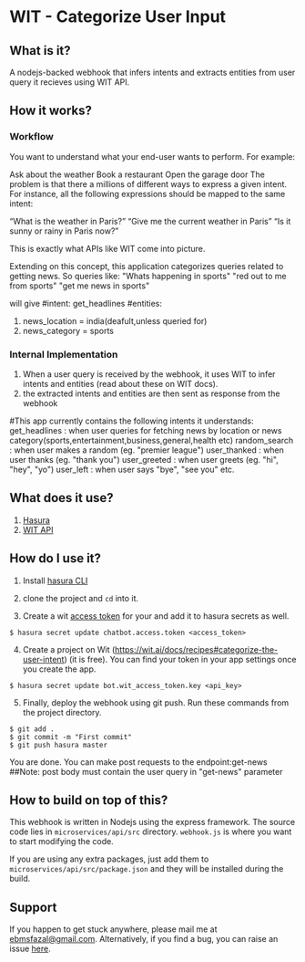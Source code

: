 # WIT - Categorize User Input

## What is it?

A nodejs-backed webhook that infers intents and extracts entities from user query it recieves using WIT API.

## How it works?

### Workflow

You want to understand what your end-user wants to perform. For example:

Ask about the weather
Book a restaurant
Open the garage door
The problem is that there a millions of different ways to express a given intent. For instance, all the following expressions should be mapped to the same intent:

“What is the weather in Paris?”
“Give me the current weather in Paris”
“Is it sunny or rainy in Paris now?”

This is exactly what APIs like WIT come into picture.

Extending on this concept, this application categorizes queries related to getting news.
So queries like:
"Whats happening in sports" 
"red out to me from sports"
"get me news in sports"

will give 
#intent: 
get_headlines
#entities:
1. news_location = india(deafult,unless queried for)
2. news_category = sports

### Internal Implementation

1. When a user query is received by the webhook, it uses WIT to infer intents and entities (read about these on WIT docs).
2. the extracted intents and entities are then sent as response from the webhook

#This app currently contains the following intents it understands:
get_headlines : when user queries for fetching news by location or news category(sports,entertainment,business,general,health etc)
random_search : when user makes a random (eg. "premier league")
user_thanked : when user thanks (eg. "thank you")
user_greeted : when user greets (eg. "hi", "hey", "yo")
user_left : when user says "bye", "see you" etc.


## What does it use?

1. [Hasura](https://hasura.io)
2. [WIT API](https://wit.ai/docs)



## How do I use it?

1. Install [hasura CLI](https://docs.hasura.io/0.15/manual/install-hasura-cli.html)

2. clone the project and `cd` into it.

3. Create a wit [access token](https://developers.intercom.com/v2.0/reference#personal-access-tokens-1) for your and add it to hasura secrets as well.

```
$ hasura secret update chatbot.access.token <access_token>
```

4. Create a project on Wit (https://wit.ai/docs/recipes#categorize-the-user-intent) (it is free). You can find your token in your app settings once you create the app.

```
$ hasura secret update bot.wit_access_token.key <api_key>
```

5. Finally, deploy the webhook using git push. Run these commands from the project directory.

```
$ git add .
$ git commit -m "First commit"
$ git push hasura master
```

   You are done. You can make post requests to the endpoint:get-news
   ##Note: post body must contain the user query in "get-news" parameter

## How to build on top of this?

This webhook is written in Nodejs using the express framework. The source code lies in `microservices/api/src` directory. `webhook.js` is where you want to start modifying the code.

If you are using any extra packages, just add them to `microservices/api/src/package.json` and they will be installed during the build.

## Support

If you happen to get stuck anywhere, please mail me at ebmsfazal@gmail.com. Alternatively, if you find a bug, you can raise an issue [here](https://github.com/fazalilahi666/hpdf-group-task/issues).
